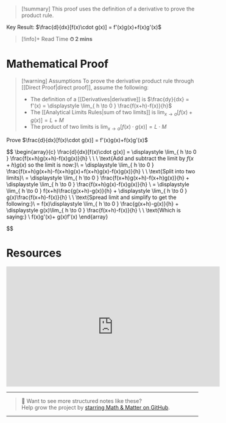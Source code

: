 
> [!summary]
This proof uses the definition of a derivative to prove the product rule.
> 
Key Result:
$\frac{d}{dx}[f(x)\cdot g(x)] = f'(x)g(x)+f(x)g'(x)$

>[!info]+ Read Time
**⏱ 2 mins**

# Mathematical Proof
> [!warning] Assumptions
To prove the derivative product rule through [[Direct Proof|direct proof]], assume the following:
> - The definition of a [[Derivatives|derivative]] is $\frac{dy}{dx} =  f'(x) = \displaystyle \lim_{ h \to 0 } \frac{f(x+h)-f(x)}{h}$
> - The [[Analytical Limits Rules|sum of two limits]] is $\displaystyle \lim_{ x \to a } [f (x)+g (x)]=L+M$
> - The product of two limits is $\displaystyle \lim_{ x \to a } [f(x)\cdot g(x)]=L\cdot M$

Prove $\frac{d}{dx}[f(x)\cdot g(x)] = f'(x)g(x)+f(x)g'(x)$

$$
\begin{array}{c}
\frac{d}{dx}[f(x)\cdot g(x)]  = \displaystyle \lim_{ h \to 0 } \frac{f(x+h)g(x+h)-f(x)g(x)}{h} \\ \\ \\
\text{Add and subtract the limit by $f(x+h)g(x)$ so the limit is now:}\\
 = \displaystyle \lim_{ h \to 0 } \frac{f(x+h)g(x+h)-f(x+h)g(x)+f(x+h)g(x)-f(x)g(x)}{h} \\
 \\
 \text{Split into two limits}\\
 = \displaystyle \lim_{ h \to 0 } \frac{f(x+h)g(x+h)-f(x+h)g(x)}{h} + \displaystyle \lim_{ h \to 0 } \frac{f(x+h)g(x)-f(x)g(x)}{h} \\
 =  \displaystyle \lim_{ h \to 0 } f(x+h)\frac{g(x+h)-g(x)}{h} + \displaystyle \lim_{ h \to 0 } g(x)\frac{f(x+h)-f(x)}{h} \\ \\
 \text{Spread limit and simplify to get the following:}\\
 = f(x)\displaystyle \lim_{ h \to 0 } \frac{g(x+h)-g(x)}{h} + \displaystyle g(x)\lim_{ h \to 0 } \frac{f(x+h)-f(x)}{h} \\ \\
 \text{Which is saying:} \\
 f(x)g'(x)+ g(x)f'(x)
\end{array}

$$


# Resources
<iframe width="560" height="315" src="https://www.youtube.com/embed/kNhYfmC_UPU?si=R71WzhalQsOMRbOG" title="YouTube video player" frameborder="0" allow="accelerometer; autoplay; clipboard-write; encrypted-media; gyroscope; picture-in-picture; web-share" referrerpolicy="strict-origin-when-cross-origin" allowfullscreen></iframe>


---

> 📂 Want to see more structured notes like these?  
> Help grow the project by [starring Math & Matter on GitHub](https://github.com/rajeevphysics/Obsidian-MathMatter).

---
